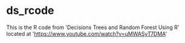 # ds_rcode
This is the R code from 'Decisions Trees and Random Forest Using R' located at 'https://www.youtube.com/watch?v=uMWASyT7DMA'
